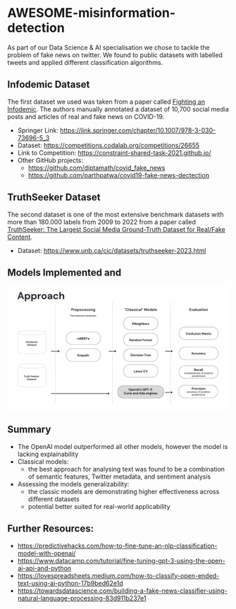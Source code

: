 # AWESOME-misinformation-detection

As part of our Data Science & AI specialisation we chose to tackle the problem of fake news on twitter. We found to public datasets with labelled tweets and applied different classification algorithms.


## Infodemic Dataset 

The first dataset we used was taken from a paper called [Fighting an Infodemic](https://arxiv.org/abs/2011.03327). The authors manually annotated a dataset of 10,700 social media posts and articles of real and fake news on COVID-19.


- Springer Link: https://link.springer.com/chapter/10.1007/978-3-030-73696-5_3
- Dataset: https://competitions.codalab.org/competitions/26655
- Link to Competition: https://constraint-shared-task-2021.github.io/
- Other GitHub projects: 
  - https://github.com/diptamath/covid_fake_news
  - https://github.com/parthpatwa/covid19-fake-news-dectection

## TruthSeeker Dataset

The second dataset is one of the most extensive benchmark datasets with more than 180.000 labels from 2009 to 2022 from a paper called [TruthSeeker: The Largest Social Media Ground-Truth Dataset for Real/Fake Content](https://www.techrxiv.org/articles/preprint/TruthSeeker_The_Largest_Social_Media_Ground-Truth_Dataset_for_Real_Fake_Content/22795130/1).  


- Dataset: https://www.unb.ca/cic/datasets/truthseeker-2023.html


## Models Implemented and 

![Approach](data/Approach.png)


## Summary

- The OpenAI model outperformed all other models, however the model is lacking explainability
- Classical models:
  - the best approach for analysing text was found to be a combination of semantic features, Twitter metadata, and sentiment analysis
- Assessing the models generalizability:
  - the classic models are demonstrating higher effectiveness across different datasets
  - potential better suited for real-world applicability



## Further Resources:
- https://predictivehacks.com/how-to-fine-tune-an-nlp-classification-model-with-openai/
- https://www.datacamp.com/tutorial/fine-tuning-gpt-3-using-the-open-ai-api-and-python
- https://lovespreadsheets.medium.com/how-to-classify-open-ended-text-using-ai-python-17b9bed62e1d
- https://towardsdatascience.com/building-a-fake-news-classifier-using-natural-language-processing-83d911b237e1
